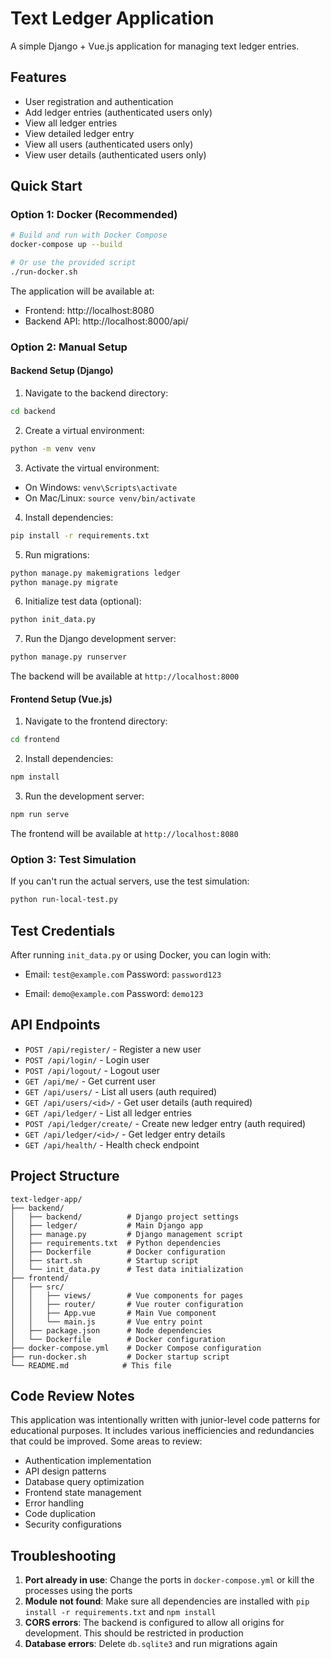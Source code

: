 # Text Ledger Application

A simple Django + Vue.js application for managing text ledger entries.

## Features

- User registration and authentication
- Add ledger entries (authenticated users only)
- View all ledger entries
- View detailed ledger entry
- View all users (authenticated users only)
- View user details (authenticated users only)

## Quick Start

### Option 1: Docker (Recommended)

```bash
# Build and run with Docker Compose
docker-compose up --build

# Or use the provided script
./run-docker.sh
```

The application will be available at:
- Frontend: http://localhost:8080
- Backend API: http://localhost:8000/api/

### Option 2: Manual Setup

#### Backend Setup (Django)

1. Navigate to the backend directory:
```bash
cd backend
```

2. Create a virtual environment:
```bash
python -m venv venv
```

3. Activate the virtual environment:
- On Windows: `venv\Scripts\activate`
- On Mac/Linux: `source venv/bin/activate`

4. Install dependencies:
```bash
pip install -r requirements.txt
```

5. Run migrations:
```bash
python manage.py makemigrations ledger
python manage.py migrate
```

6. Initialize test data (optional):
```bash
python init_data.py
```

7. Run the Django development server:
```bash
python manage.py runserver
```

The backend will be available at `http://localhost:8000`

#### Frontend Setup (Vue.js)

1. Navigate to the frontend directory:
```bash
cd frontend
```

2. Install dependencies:
```bash
npm install
```

3. Run the development server:
```bash
npm run serve
```

The frontend will be available at `http://localhost:8080`

### Option 3: Test Simulation

If you can't run the actual servers, use the test simulation:

```bash
python run-local-test.py
```

## Test Credentials

After running `init_data.py` or using Docker, you can login with:

- Email: `test@example.com`
  Password: `password123`

- Email: `demo@example.com`
  Password: `demo123`

## API Endpoints

- `POST /api/register/` - Register a new user
- `POST /api/login/` - Login user
- `POST /api/logout/` - Logout user
- `GET /api/me/` - Get current user
- `GET /api/users/` - List all users (auth required)
- `GET /api/users/<id>/` - Get user details (auth required)
- `GET /api/ledger/` - List all ledger entries
- `POST /api/ledger/create/` - Create new ledger entry (auth required)
- `GET /api/ledger/<id>/` - Get ledger entry details
- `GET /api/health/` - Health check endpoint

## Project Structure

```
text-ledger-app/
├── backend/
│   ├── backend/          # Django project settings
│   ├── ledger/           # Main Django app
│   ├── manage.py         # Django management script
│   ├── requirements.txt  # Python dependencies
│   ├── Dockerfile        # Docker configuration
│   ├── start.sh          # Startup script
│   └── init_data.py      # Test data initialization
├── frontend/
│   ├── src/
│   │   ├── views/        # Vue components for pages
│   │   ├── router/       # Vue router configuration
│   │   ├── App.vue       # Main Vue component
│   │   └── main.js       # Vue entry point
│   ├── package.json      # Node dependencies
│   └── Dockerfile        # Docker configuration
├── docker-compose.yml    # Docker Compose configuration
├── run-docker.sh         # Docker startup script
└── README.md            # This file
```

## Code Review Notes

This application was intentionally written with junior-level code patterns for educational purposes. It includes various inefficiencies and redundancies that could be improved. Some areas to review:

- Authentication implementation
- API design patterns
- Database query optimization
- Frontend state management
- Error handling
- Code duplication
- Security configurations

## Troubleshooting

1. **Port already in use**: Change the ports in `docker-compose.yml` or kill the processes using the ports
2. **Module not found**: Make sure all dependencies are installed with `pip install -r requirements.txt` and `npm install`
3. **CORS errors**: The backend is configured to allow all origins for development. This should be restricted in production
4. **Database errors**: Delete `db.sqlite3` and run migrations again